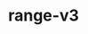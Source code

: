 ---
title: "range-v3"
layout: cache
categories: [package, develop]
meta: {"compilers": ["gcc@11.4.0"], "num_specs": 6, "num_specs_by_stack": {"hep": 6, "root": 6}, "oss": ["ubuntu22.04"], "platforms": ["linux"], "stacks": ["hep", "root"], "targets": ["x86_64_v3"], "versions": ["0.12.0"]}
spec_details: [{"compiler": "gcc@11.4.0", "hash": "6aqqz4h76y5lcn2euknrhnysijvzim4g", "os": "ubuntu22.04", "platform": "linux", "size": "-", "stacks": ["hep", "root"], "target": "x86_64_v3", "variants": ["build_system=cmake", "build_type=Release", "cxxstd=11", "~doc", "~examples", "generator=make", "~ipo", "~perf"], "versions": ["0.12.0"]}, {"compiler": "gcc@11.4.0", "hash": "kz2flbzbdngfppn7xr6qnrbl2qijce6a", "os": "ubuntu22.04", "platform": "linux", "size": "-", "stacks": ["hep", "root"], "target": "x86_64_v3", "variants": ["build_system=cmake", "build_type=Release", "cxxstd=11", "~doc", "~examples", "generator=make", "~ipo", "~perf"], "versions": ["0.12.0"]}, {"compiler": "gcc@11.4.0", "hash": "lgmt5icp27g7cwfjhf7dhyi2ttnd7ogu", "os": "ubuntu22.04", "platform": "linux", "size": "-", "stacks": ["hep", "root"], "target": "x86_64_v3", "variants": ["build_system=cmake", "build_type=Release", "cxxstd=11", "~doc", "~examples", "generator=make", "~ipo", "~perf"], "versions": ["0.12.0"]}, {"compiler": "gcc@11.4.0", "hash": "mqjnjkgkje3mq62sroy3rzzkrnzyqeat", "os": "ubuntu22.04", "platform": "linux", "size": "-", "stacks": ["hep", "root"], "target": "x86_64_v3", "variants": ["build_system=cmake", "build_type=Release", "cxxstd=11", "~doc", "~examples", "generator=make", "~ipo", "~perf"], "versions": ["0.12.0"]}, {"compiler": "gcc@11.4.0", "hash": "shevc3ooy7eagzyjjaalkmbavl246fmm", "os": "ubuntu22.04", "platform": "linux", "size": "-", "stacks": ["hep", "root"], "target": "x86_64_v3", "variants": ["build_system=cmake", "build_type=Release", "cxxstd=11", "~doc", "~examples", "generator=make", "~ipo", "~perf"], "versions": ["0.12.0"]}, {"compiler": "gcc@11.4.0", "hash": "ywz3xlmnmulavxz2cs5niejrqmoksclu", "os": "ubuntu22.04", "platform": "linux", "size": "-", "stacks": ["hep", "root"], "target": "x86_64_v3", "variants": ["build_system=cmake", "build_type=Release", "cxxstd=11", "~doc", "~examples", "generator=make", "~ipo", "~perf"], "versions": ["0.12.0"]}]
---